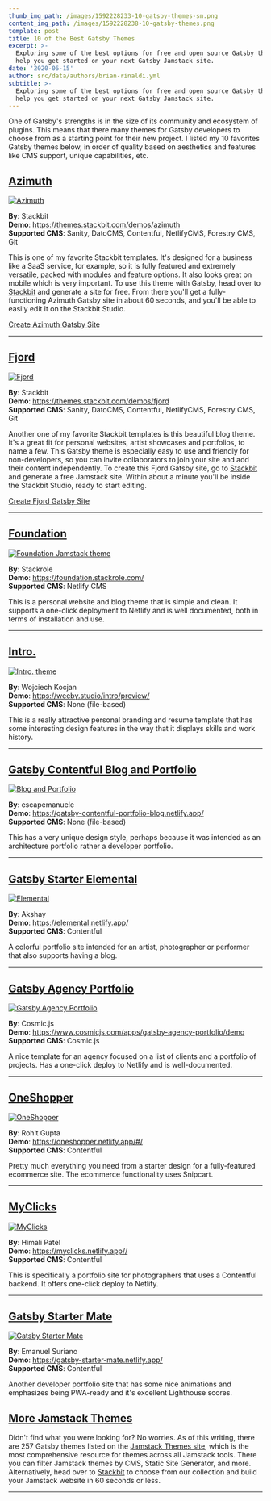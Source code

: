 ```yaml
---
thumb_img_path: /images/1592228233-10-gatsby-themes-sm.png
content_img_path: /images/1592228238-10-gatsby-themes.png
template: post
title: 10 of the Best Gatsby Themes
excerpt: >-
  Exploring some of the best options for free and open source Gatsby themes to
  help you get started on your next Gatsby Jamstack site.
date: '2020-06-15'
author: src/data/authors/brian-rinaldi.yml
subtitle: >-
  Exploring some of the best options for free and open source Gatsby themes to
  help you get started on your next Gatsby Jamstack site.
---
```


One of Gatsby's strengths is in the size of its community and ecosystem of plugins. This means that there many themes for Gatsby developers to choose from as a starting point for their new project.  I listed my 10 favorites Gatsby themes below, in order of quality based on aesthetics and features like CMS support, unique capabilities, etc.  

## [Azimuth](https://app.stackbit.com/create?theme=azimuth&utm_source=blog&utm_campaing=gatsbythemes)

[![Azimuth](/images/themes/azimuth-gatsby-theme.png)](https://app.stackbit.com/create?theme=azimuth&utm_source=blog&utm_campaing=gatsbythemes)

**By**: Stackbit<br>
**Demo**: <https://themes.stackbit.com/demos/azimuth><br>
**Supported CMS**: Sanity, DatoCMS, Contentful, NetlifyCMS, Forestry CMS, Git<br>

This is one of my favorite Stackbit templates. It's designed for a business like a SaaS service, for example, so it is fully featured and extremely versatile, packed with modules and feature options. It also looks great on mobile which is very important. To use this theme with Gatsby, head over to [Stackbit](https://app.stackbit.com/create?theme=azimuth&utm_source=blog&utm_campaing=gatsbythemes) and generate a site for free. From there you'll get a fully-functioning Azimuth Gatsby site in about 60 seconds, and you'll be able to easily edit it on the Stackbit Studio.

<div>
<a href="https://app.stackbit.com/create?theme=azimuth&utm_source=blog&utm_campaing=gatsbythemes" class="button-component button-component-theme-accent">Create Azimuth Gatsby Site</a>
</div>

---

## [Fjord](https://app.stackbit.com/create?theme=fjord&utm_source=blog&utm_campaing=gatsbythemes)

[![Fjord](/images/themes/fjord-gatsby-theme.png)](https://app.stackbit.com/create?theme=fjord&utm_source=blog&utm_campaing=gatsbythemes)

**By**: Stackbit<br>
**Demo**: <https://themes.stackbit.com/demos/fjord><br>
**Supported CMS**: Sanity, DatoCMS, Contentful, NetlifyCMS, Forestry CMS, Git<br>

Another one of my favorite Stackbit templates is this beautiful blog theme. It's a great fit for personal websites, artist showcases and portfolios, to name a few. This Gatsby theme is especially easy to use and friendly for non-developers, so you can invite collaborators to join your site and add their content independently. To create this Fjord Gatsby site, go to [Stackbit](https://app.stackbit.com/create?theme=fjord&utm_source=blog&utm_campaing=gatsbythemes) and generate a free Jamstack site. Within about a minute you'll be inside the Stackbit Studio, ready to start editing.

<div>
<a href="https://app.stackbit.com/create?theme=fjord&utm_source=blog&utm_campaing=gatsbythemes" class="button-component button-component-theme-accent">Create Fjord Gatsby Site</a>
</div>

---

## [Foundation](https://jamstackthemes.dev/theme/gatsby-starter-foundation/)

[![Foundation Jamstack theme](/images/1592228108-stackrole-gatsby-starter-foundation-master.png)](https://jamstackthemes.dev/theme/gatsby-starter-foundation/)

**By**: Stackrole<br>
**Demo**: <https://foundation.stackrole.com/><br>
**Supported CMS**: Netlify CMS<br>

This is a personal website and blog theme that is simple and clean. It supports a one-click deployment to Netlify and is well documented, both in terms of installation and use.

---

## [Intro.](https://jamstackthemes.dev/theme/gatsby-theme-intro/)

[![Intro. theme](/images/1592228111-wkocjan-gatsby-theme-intro-master.png)](https://jamstackthemes.dev/theme/gatsby-theme-intro/)

**By**: Wojciech Kocjan<br>
**Demo**: <https://weeby.studio/intro/preview/><br>
**Supported CMS**: None (file-based)<br>

This is a really attractive personal branding and resume template that has some interesting design features in the way that it displays skills and work history.

---

## [Gatsby Contentful Blog and Portfolio](https://jamstackthemes.dev/theme/gatsby-contentful-blog-portfolio/)

[![Blog and Portfolio](/images/1592228093-escapemanuele-gatsby-contentful-blog-portfolio-master.png)](https://jamstackthemes.dev/theme/gatsby-contentful-blog-portfolio/)

**By**: escapemanuele<br>
**Demo**: <https://gatsby-contentful-portfolio-blog.netlify.app/><br>
**Supported CMS**: None (file-based)<br>

This has a very unique design style, perhaps because it was intended as an architecture portfolio rather a developer portfolio.

---

## [Gatsby Starter Elemental](https://jamstackthemes.dev/theme/gatsby-starter-elemental/)

[![Elemental](/images/1592228086-akzhy-gatsby-starter-elemental-master.png)](https://jamstackthemes.dev/theme/gatsby-starter-elemental/)

**By**: Akshay<br>
**Demo**: <https://elemental.netlify.app/><br>
**Supported CMS**: Contentful<br>

A colorful portfolio site intended for an artist, photographer or performer that also supports having a blog.

---

## [Gatsby Agency Portfolio](https://jamstackthemes.dev/theme/gatsby-agency-portfolio/)

[![Gatsby Agency Portfolio](/images/1592228088-cosmicjs-gatsby-agency-portfolio-master.png)](https://jamstackthemes.dev/theme/gatsby-agency-portfolio/)

**By**: Cosmic.js<br>
**Demo**: <https://www.cosmicjs.com/apps/gatsby-agency-portfolio/demo><br>
**Supported CMS**: Cosmic.js<br>

A nice template for an agency focused on a list of clients and a portfolio of projects. Has a one-click deploy to Netlify and is well-documented.

---

## [OneShopper](https://jamstackthemes.dev/theme/gatsby-oneshopper/)

[![OneShopper](/images/1592228101-rohitguptab-oneshopper-master.png)](https://jamstackthemes.dev/theme/gatsby-oneshopper/)

**By**: Rohit Gupta<br>
**Demo**: <https://oneshopper.netlify.app/#/><br>
**Supported CMS**: Contentful<br>

Pretty much everything you need from a starter design for a fully-featured ecommerce site. The ecommerce functionality uses Snipcart.

---

## [MyClicks](https://jamstackthemes.dev/theme/gatsby-myclicks/)

[![MyClicks](/images/1592228097-himali-patel-myclicks-master.png)](https://jamstackthemes.dev/theme/gatsby-myclicks/)

**By**: Himali Patel<br>
**Demo**: <https://myclicks.netlify.app//><br>
**Supported CMS**: Contentful<br>

This is specifically a portfolio site for photographers that uses a Contentful backend. It offers one-click deploy to Netlify.

---

## [Gatsby Starter Mate](https://jamstackthemes.dev/theme/gatsby-starter-mate/)

[![Gatsby Starter Mate](/images/1592228091-emasuriano-gatsby-starter-mate-master.png)](https://jamstackthemes.dev/theme/gatsby-starter-mate/)

**By**: Emanuel Suriano<br>
**Demo**: <https://gatsby-starter-mate.netlify.app/><br>
**Supported CMS**: Contentful<br>

Another developer portfolio site that has some nice animations and emphasizes being PWA-ready and it's excellent Lighthouse scores.

## [More Jamstack Themes](https://jamstackthemes.dev&utm_source=blog&utm_campaign=gatsbythemes)
Didn't find what you were looking for? No worries. As of this writing, there are 257 Gatsby themes listed on the [Jamstack Themes site](https://jamstackthemes.dev&utm_source=blog&utm_campaign=gatsbythemes), which is the most comprehensive resource for themes across all Jamstack tools. There you can filter Jamstack themes by CMS, Static Site Generator, and more. Alternatively, head over to [Stackbit](https://www.stackbit.com&utm_source=blog&utm_campaign=gatsbythemes) to choose from our collection and build your Jamstack website in 60 seconds or less.

---